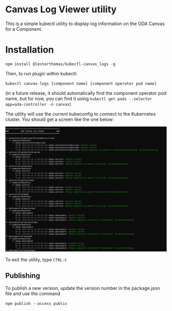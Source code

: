 # Canvas Log Viewer utility

This is a simple kubectl utility to display log information on the ODA Canvas for a Component.

# Installation

```
npm install @lesterthomas/kubectl-canvas_logs -g
```


Then, to run plugin within kubectl:

```
kubectl canvas-logs [component name] [component operator pod name]
```
(in a future release, it should automatically find the component operator pod name, but for now, you can find it using `kubectl get pods --selector app=oda-controller -n canvas`)

The utility will use the current kubeconfig to connect to the Kubernetes cluster. You should get a screen like the one below:

![canvas-log-viewer](canvas-log-viewer.png)

To exit the utility, type `CTRL-C`



## Publishing

To publish a new version, update the version number in the package.json file and use the command

```
npm publish --access public
```